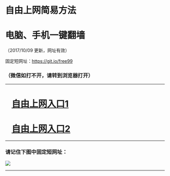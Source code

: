 ﻿# 自由上网简易方法

# 电脑、手机一键翻墙

（2017/10/09 更新，网址有效）

固定短网址：https://git.io/free99

### （微信如打不开，请转到浏览器打开）


***





# &nbsp;&nbsp; <a href="http://ft2316927970.fwq-tz-1001.info/fwqtz01.html?t=10090014981 " target="_blank">自由上网入口1</a>
# &nbsp;&nbsp; <a href="http://ft2928128127.fwq-tz-1002.info/fwqtz02.html?t=100900125723 " target="_blank">自由上网入口2</a>
***

### 请记住下图中固定短网址：

<img src="https://s3-us-west-2.amazonaws.com/fwq-1001/yjfq-20170905okok.png" /> 


***


